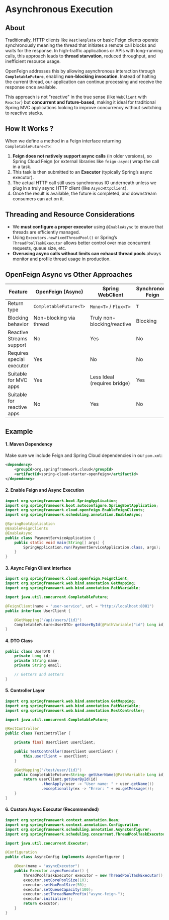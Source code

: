 # Asynchronous Execution

## About

Traditionally, HTTP clients like `RestTemplate` or basic Feign clients operate synchronously meaning the thread that initiates a remote call blocks and waits for the response. In high-traffic applications or APIs with long-running calls, this approach leads to **thread starvation**, reduced throughput, and inefficient resource usage.

OpenFeign addresses this by allowing asynchronous interaction through **`CompletableFuture`**, enabling **non-blocking invocation**. Instead of halting the current thread, our application can continue processing and receive the response once available.

This approach is not "reactive" in the true sense (like `WebClient` with `Reactor`) but **concurrent and future-based**, making it ideal for traditional Spring MVC applications looking to improve concurrency without switching to reactive stacks.

## **How It Works ?**

When we define a method in a Feign interface returning `CompletableFuture<T>`:

1. **Feign does not natively support async calls** (in older versions), so Spring Cloud Feign (or external libraries like `feign-async`) wrap the call in a task.
2. This task is then submitted to an **Executor** (typically Spring’s async executor).
3. The actual HTTP call still uses synchronous IO underneath unless we plug in a truly async HTTP client (like `AsyncHttpClient`).
4. Once the result is available, the future is completed, and downstream consumers can act on it.

## **Threading and Resource Considerations**

* We **must configure a proper executor** using `@EnableAsync` to ensure that threads are efficiently managed.
* Using `Executors.newFixedThreadPool()` or Spring’s `ThreadPoolTaskExecutor` allows better control over max concurrent requests, queue size, etc.
* **Overusing async calls without limits can exhaust thread pools** always monitor and profile thread usage in production.

## **OpenFeign Async vs Other Approaches**

<table data-full-width="true"><thead><tr><th width="165.671875">Feature</th><th>OpenFeign (Async)</th><th>Spring WebClient</th><th>Synchronous Feign</th></tr></thead><tbody><tr><td>Return type</td><td><code>CompletableFuture&#x3C;T></code></td><td><code>Mono&#x3C;T></code> / <code>Flux&#x3C;T></code></td><td><code>T</code></td></tr><tr><td>Blocking behavior</td><td>Non-blocking via thread</td><td>Truly non-blocking/reactive</td><td>Blocking</td></tr><tr><td>Reactive Streams support</td><td>No</td><td>Yes</td><td>No</td></tr><tr><td>Requires special executor</td><td>Yes</td><td>No</td><td>No</td></tr><tr><td>Suitable for MVC apps</td><td>Yes</td><td>Less Ideal (requires bridge)</td><td>Yes</td></tr><tr><td>Suitable for reactive apps</td><td>No</td><td>Yes</td><td>No</td></tr></tbody></table>

## Example

#### **1. Maven Dependency**

Make sure we include Feign and Spring Cloud dependencies in our `pom.xml`:

```xml
<dependency>
    <groupId>org.springframework.cloud</groupId>
    <artifactId>spring-cloud-starter-openfeign</artifactId>
</dependency>
```

#### **2. Enable Feign and Async Execution**

```java
import org.springframework.boot.SpringApplication;
import org.springframework.boot.autoconfigure.SpringBootApplication;
import org.springframework.cloud.openfeign.EnableFeignClients;
import org.springframework.scheduling.annotation.EnableAsync;

@SpringBootApplication
@EnableFeignClients
@EnableAsync
public class PaymentServiceApplication {
    public static void main(String[] args) {
        SpringApplication.run(PaymentServiceApplication.class, args);
    }
}
```

#### **3. Async Feign Client Interface**

```java
import org.springframework.cloud.openfeign.FeignClient;
import org.springframework.web.bind.annotation.GetMapping;
import org.springframework.web.bind.annotation.PathVariable;

import java.util.concurrent.CompletableFuture;

@FeignClient(name = "user-service", url = "http://localhost:8081")
public interface UserClient {

    @GetMapping("/api/users/{id}")
    CompletableFuture<UserDTO> getUserById(@PathVariable("id") Long id);
}
```

#### **4. DTO Class**

```java
public class UserDTO {
    private Long id;
    private String name;
    private String email;

    // Getters and setters
}
```

#### **5. Controller Layer**

```java
import org.springframework.web.bind.annotation.GetMapping;
import org.springframework.web.bind.annotation.PathVariable;
import org.springframework.web.bind.annotation.RestController;

import java.util.concurrent.CompletableFuture;

@RestController
public class TestController {

    private final UserClient userClient;

    public TestController(UserClient userClient) {
        this.userClient = userClient;
    }

    @GetMapping("/test/user/{id}")
    public CompletableFuture<String> getUserName(@PathVariable Long id) {
        return userClient.getUserById(id)
                .thenApply(user -> "User name: " + user.getName())
                .exceptionally(ex -> "Error: " + ex.getMessage());
    }
}
```

#### **6. Custom Async Executor (Recommended)**

```java
import org.springframework.context.annotation.Bean;
import org.springframework.context.annotation.Configuration;
import org.springframework.scheduling.annotation.AsyncConfigurer;
import org.springframework.scheduling.concurrent.ThreadPoolTaskExecutor;

import java.util.concurrent.Executor;

@Configuration
public class AsyncConfig implements AsyncConfigurer {

    @Bean(name = "asyncExecutor")
    public Executor asyncExecutor() {
        ThreadPoolTaskExecutor executor = new ThreadPoolTaskExecutor();
        executor.setCorePoolSize(10);
        executor.setMaxPoolSize(50);
        executor.setQueueCapacity(100);
        executor.setThreadNamePrefix("async-feign-");
        executor.initialize();
        return executor;
    }
}
```
